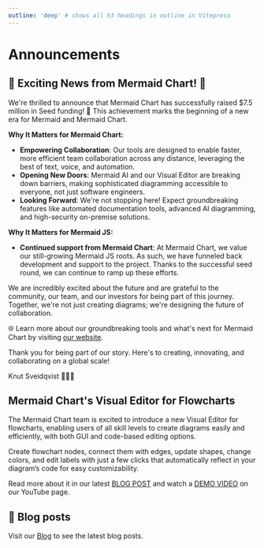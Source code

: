 ```yaml
---
outline: 'deep' # shows all h3 headings in outline in Vitepress
---
```


# Announcements

## 🚀 Exciting News from Mermaid Chart! 🚀

We're thrilled to announce that Mermaid Chart has successfully raised $7.5 million in Seed funding! 🌟 This achievement marks the beginning of a new era for Mermaid and Mermaid Chart.

**Why It Matters for Mermaid Chart:**

- **Empowering Collaboration**: Our tools are designed to enable faster, more efficient team collaboration across any distance, leveraging the best of text, voice, and automation.
- **Opening New Doors**: Mermaid AI and our Visual Editor are breaking down barriers, making sophisticated diagramming accessible to everyone, not just software engineers.
- **Looking Forward**: We're not stopping here! Expect groundbreaking features like automated documentation tools, advanced AI diagramming, and high-security on-premise solutions.

**Why It Matters for Mermaid JS:**

- **Continued support from Mermaid Chart**: At Mermaid Chart, we value our still-growing Mermaid JS roots. As such, we have funneled back development and support to the project. Thanks to the successful seed round, we can continue to ramp up these efforts.

We are incredibly excited about the future and are grateful to the community, our team, and our investors for being part of this journey. Together, we're not just creating diagrams; we're designing the future of collaboration.

🌐 Learn more about our groundbreaking tools and what's next for Mermaid Chart by visiting [our website](www.mermaidchart.com).

Thank you for being part of our story. Here's to creating, innovating, and collaborating on a global scale!

Knut Sveidqvist 🧜‍♂️✨

## Mermaid Chart's Visual Editor for Flowcharts

The Mermaid Chart team is excited to introduce a new Visual Editor for flowcharts, enabling users of all skill levels to create diagrams easily and efficiently, with both GUI and code-based editing options.

Create flowchart nodes, connect them with edges, update shapes, change colors, and edit labels with just a few clicks that automatically reflect in your diagram’s code for easy customizability.

Read more about it in our latest [BLOG POST](https://www.mermaidchart.com/blog/posts/mermaid-chart-releases-new-visual-editor-for-flowcharts) and watch a [DEMO VIDEO](https://www.youtube.com/watch?v=5aja0gijoO0) on our YouTube page.

## 📖 Blog posts

Visit our [Blog](./blog.md) to see the latest blog posts.

